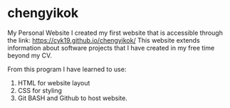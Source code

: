 # chengyikok
My Personal Website
I created my first website that is accessible through the link: https://cyk19.github.io/chengyikok/
This website extends information about software projects that I have created in my free time beyond my CV. 

From this program I have learned to use:
  1. HTML for website layout
  2. CSS for styling
  3. Git BASH and Github to host website.






